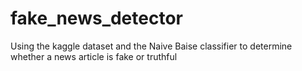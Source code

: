 # fake_news_detector
Using the kaggle dataset and the Naive Baise classifier to determine whether a news article is fake or truthful
